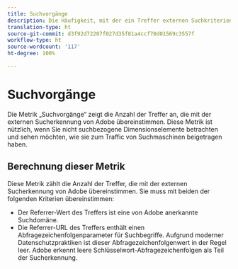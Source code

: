 ```yaml
---
title: Suchvorgänge
description: Die Häufigkeit, mit der ein Treffer externen Suchkriterien entsprach.
translation-type: ht
source-git-commit: d3f92d72207f027d35f81a4ccf70d01569c3557f
workflow-type: ht
source-wordcount: '117'
ht-degree: 100%

---
```



# Suchvorgänge

Die Metrik „Suchvorgänge“ zeigt die Anzahl der Treffer an, die mit der externen Sucherkennung von Adobe übereinstimmen. Diese Metrik ist nützlich, wenn Sie nicht suchbezogene Dimensionselemente betrachten und sehen möchten, wie sie zum Traffic von Suchmaschinen beigetragen haben.

## Berechnung dieser Metrik

Diese Metrik zählt die Anzahl der Treffer, die mit der externen Sucherkennung von Adobe übereinstimmen. Sie muss mit beiden der folgenden Kriterien übereinstimmen:

* Der Referrer-Wert des Treffers ist eine von Adobe anerkannte Suchdomäne.
* Die Referrer-URL des Treffers enthält einen Abfragezeichenfolgenparameter für Suchbegriffe. Aufgrund moderner Datenschutzpraktiken ist dieser Abfragezeichenfolgenwert in der Regel leer. Adobe erkennt leere Schlüsselwort-Abfragezeichenfolgen als Teil der Sucherkennung.
